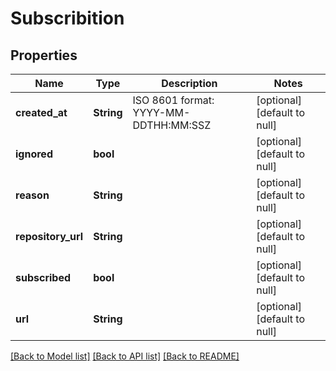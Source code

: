 # Subscribition

## Properties
Name | Type | Description | Notes
------------ | ------------- | ------------- | -------------
**created_at** | **String** | ISO 8601 format: YYYY-MM-DDTHH:MM:SSZ | [optional] [default to null]
**ignored** | **bool** |  | [optional] [default to null]
**reason** | **String** |  | [optional] [default to null]
**repository_url** | **String** |  | [optional] [default to null]
**subscribed** | **bool** |  | [optional] [default to null]
**url** | **String** |  | [optional] [default to null]

[[Back to Model list]](../README.md#documentation-for-models) [[Back to API list]](../README.md#documentation-for-api-endpoints) [[Back to README]](../README.md)


